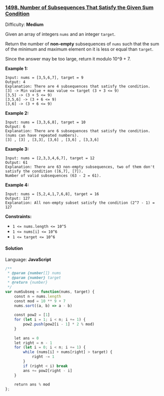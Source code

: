 ### [1498\. Number of Subsequences That Satisfy the Given Sum Condition](https://leetcode.com/problems/number-of-subsequences-that-satisfy-the-given-sum-condition/)

Difficulty: **Medium**


Given an array of integers `nums` and an integer `target`.

Return the number of **non-empty** subsequences of `nums` such that the sum of the minimum and maximum element on it is less or equal than `target`.

Since the answer may be too large, return it modulo 10^9 + 7.

**Example 1:**

```
Input: nums = [3,5,6,7], target = 9
Output: 4
Explanation: There are 4 subsequences that satisfy the condition.
[3] -> Min value + max value <= target (3 + 3 <= 9)
[3,5] -> (3 + 5 <= 9)
[3,5,6] -> (3 + 6 <= 9)
[3,6] -> (3 + 6 <= 9)
```

**Example 2:**

```
Input: nums = [3,3,6,8], target = 10
Output: 6
Explanation: There are 6 subsequences that satisfy the condition. (nums can have repeated numbers).
[3] , [3] , [3,3], [3,6] , [3,6] , [3,3,6]
```

**Example 3:**

```
Input: nums = [2,3,3,4,6,7], target = 12
Output: 61
Explanation: There are 63 non-empty subsequences, two of them don't satisfy the condition ([6,7], [7]).
Number of valid subsequences (63 - 2 = 61).
```

**Example 4:**

```
Input: nums = [5,2,4,1,7,6,8], target = 16
Output: 127
Explanation: All non-empty subset satisfy the condition (2^7 - 1) = 127
```

**Constraints:**

*   `1 <= nums.length <= 10^5`
*   `1 <= nums[i] <= 10^6`
*   `1 <= target <= 10^6`


#### Solution

Language: **JavaScript**

```javascript
/**
 * @param {number[]} nums
 * @param {number} target
 * @return {number}
 */
var numSubseq = function(nums, target) {
    const n = nums.length
    const mod = 10 ** 9 + 7
    nums.sort((a, b) => a - b)
    
    const pow2 = [1]
    for (let i = 1; i < n; i += 1) {
        pow2.push(pow2[i - 1] * 2 % mod)
    }
    
    let ans = 0
    let right = n - 1
    for (let i = 0; i < n; i += 1) {
        while (nums[i] + nums[right] > target) {
            right -= 1
        }
        if (right < i) break
        ans += pow2[right - i]
    }
​
    return ans % mod
};
```